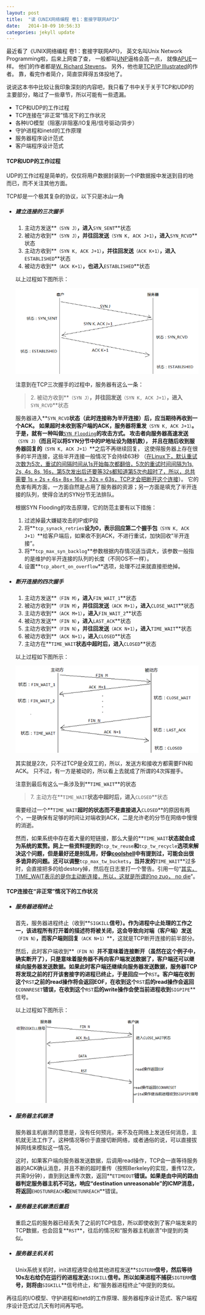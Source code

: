 ```yaml
---
layout: post
title:  "读《UNIX网络编程 卷1：套接字联网API》"
date:   2014-10-09 10:56:33
categories: jekyll update
---
```


最近看了《UNIX网络编程 卷1：套接字联网API》，
英文名叫Unix Network Programming啦，后来上网查了查，
一般都叫[UNP](http://en.wikipedia.org/wiki/UNIX_Network_Programming)逼格会高一点，
就像[APUE](http://en.wikipedia.org/wiki/Advanced_Programming_in_the_Unix_Environment)一样。
他们的作者都是[W. Richard Stevens](http://en.wikipedia.org/wiki/W._Richard_Stevens)。
另外，他也是[TCP/IP Illustrated](http://en.wikipedia.org/wiki/TCP/IP_Illustrated)的作者。
靠，看完作者简介，简直崇拜得五体投地了。

说说这本书中比较让我印象深刻的内容吧，我只看了书中关于关于TCP和UDP的主要部分，略过了一些章节，所以可能有一些遗漏。

+ TCP和UDP的工作过程
+ TCP连接在“非正常”情况下的工作状况
+ 各种I/O模型（阻塞/非阻塞/IO复用/信号驱动/异步）
+ 守护进程和inetd的工作原理
+ 服务器程序设计范式
+ 客户端程序设计范式

#### **TCP和UDP的工作过程** #####

UDP的工作过程是简单的，仅仅将用户数据封装到一个IP数据报中发送到目的地而已，而不关注其他方面。

TCP却是一个极其复杂的协议，以下只是冰山一角

+ ##### **建立连接的三次握手** #####

  1. 主动方发送**`（SYN J）`**，进入**`SYN_SENT`**状态
  2. 被动方收到**`（SYN J）`**，并往回发送**`（SYN K, ACK J+1）`**，进入**`SYN_RCVD`**状态
  3. 主动方收到**`（SYN K, ACK J+1）`**，并往回发送**`（ACK K+1）`**，进入**`ESTABLISHED`**状态
  4. 被动方收到**`（ACK K+1）`**，也进入**`ESTABLISHED`**状态
  
  以上过程如下图所示：

  ![establish](/image/establish.png)

  注意到在TCP三次握手的过程中，服务器有这么一条：

  > 2\. 被动方收到**`（SYN J）`**，并往回发送**`（SYN K, ACK J+1）`**，进入**`SYN_RCVD`**状态

  服务器进入**`SYN_RCVD`**状态（此时连接称为半开连接）后，应当期待再收到一个ACK。
  如果超时未收到客户端的ACK，服务器将重发**`（SYN K, ACK J+1）`**。
  于是，就有一种叫做**[`SYN Flooding`](http://en.wikipedia.org/wiki/SYN_flood)**的攻击方式。
  攻击者向服务器高速发送**`（SYN J）`**（而且可以将SYN分节中的IP地址设为随机数），
  并且在随后收到服务器回复的**`（SYN K, ACK J+1）`**之后不再继续回复，
  这使得服务器上存在很多的半开连接，这些半开连接一般情况下会持续63秒
  （[在Linux下，默认重试次数为5次，重试的间隔时间从1s开始每次都翻倍，5次的重试时间间隔为1s, 2s, 4s, 8s, 16s，第5次发出后还要等32s都知道第5次也超时了，所以，总共需要 1s + 2s + 4s+ 8s+ 16s + 32s = 63s，TCP才会把断开这个连接](http://coolshell.cn/articles/11564.html)）。
  它的危害有两方面，一方面自然是占用了服务器的资源；另一方面是填充了半开连接的队列，使得合法的SYN分节无法排队。

  根据SYN Flooding的攻击原理，它的防范主要有以下措施：

  1. 过滤掉最大嫌疑攻击的IP或IP段
  2. 将**`tcp_synack_retries`**设为0，表示回应第二个握手包**`（SYN K, ACK J+1）`**给客户端后，如果收不到ACK，不进行重试，加快回收“半开连接”。
  3. 将**`tcp_max_syn_backlog`**参数根据内存情况适当调大，该参数一般指的是维护的半开连接的队列的长度（不同OS不一样）。
  4. 设置**`tcp_abort_on_overflow`**选项，处理不过来就直接拒绝掉。
  
+ ##### **断开连接的四次握手** #####

  1. 主动方发送**`（FIN M）`**，进入**`FIN_WAIT_1`**状态
  2. 被动方收到**`（FIN M）`**，并往回发送**`（ACK M+1）`**，进入**`CLOSE_WAIT`**状态
  3. 主动方收到**`（ACK M+1）`**，进入**`FIN_WAIT_2`**状态
  4. 被动方发送**`（FIN N）`**，进入**`LAST_ACK`**状态
  5. 主动方收到**`（FIN N）`**，并往回发送**`（ACK N+1）`**，进入**`TIME_WAIT`**状态
  6. 被动方收到**`（ACK N+1）`**，进入**`CLOSED`**状态
  7. 主动方在**`TIME_WAIT`**状态中超时后，进入**`CLOSED`**状态

  
  以上过程如下图所示：

  ![close](/image/close.png)

  其实就是2次，只不过TCP是全双工的，所以，发送方和接收方都需要FIN和ACK。
  只不过，有一方是被动的，所以看上去就成了所谓的4次挥握手。

  注意到最后有这么一条涉及到**`TIME_WAIT`**的状态

  > 7\. 主动方在**`TIME_WAIT`**状态中超时后，进入**`CLOSED`**状态
  
  需要经过一个**`TIME_WAIT`**超时的状态而不是直接进入**`CLOSED`**的原因有两个，一是确保有足够的时间让对端收到ACK，二是允许老的分节在网络中慢慢的消逝。

  然而，如果系统中存在着大量的短链接，那么大量的**`TIME_WAIT`**状态就会成为系统的累赘。网上一些资料提到的**`tcp_tw_reuse`**和**`tcp_tw_recycle`**选项来解决这个问题，但是最好还是别乱用，好像[coolshell](http://coolshell.cn/articles/11564.html)中有提到过，可能会出很多诡异的问题。还可以调整**`tcp_max_tw_buckets`**，当并发的**`TIME_WAIT`**过多时，会直接把多的给destory掉，然后在日志里打一个警告。引用一句“[其实，TIME_WAIT表示的是你主动断连接，所以，这就是所谓的no zuo， no die](http://coolshell.cn/articles/11564.html)”。

#### **TCP连接在“非正常”情况下的工作状况** #####

+ ##### **服务器进程终止** #####

  首先，服务器进程终止（收到**`SIGKILL`**信号）。作为进程中止处理的工作之一，该进程所有打开着的描述符将被关闭，这会导致向对端（客户端）发送**`（FIN N）`**，而客户端则回复**`（ACK N+1）`**，这就是TCP断开连接的前半部分。

  然后，此时客户端收到**`（FIN N）`**并不意味着连接断开（虽然在这个例子中，确实断开了），只是意味着服务器不再向客户端发送数据了，客户端还可以继续向服务器发送数据。如果此时客户端还继续向服务器发送数据，服务器TCP将发现之前的打开该套接字的进程已终止，于是回应一个**`RST`**。客户端在收到这个**`RST`**之前的read操作将会返回EOF，在收到这个**`RST`**后的read操作会返回**`ECONNRESET`**错误，在收到这个**`RST`**后的write操作会使当前进程收到**`SIGPIPE`**信号。

  以上过程如下图所示：

  ![server_kill](/image/server_kill.png)

+ ##### **服务器主机崩溃** #####

  服务器主机崩溃的意思是，没有任何预兆，来不及在网络上发送任何消息，主机就无法工作了。这种情况等价于直接切断网络，或者通俗的说，可以直接拔掉网线来模拟这一情况。

  这时，如果客户端向服务器发送数据，后调用read操作，TCP会一直等待服务器的ACK确认消息，并且不断的超时重传（按照Berkeley的实现，重传12次，共需9分钟），直到到达重传次数，返回**`ETIMEOUT`**错误。如果是由中间的路由器判定服务器主机不可达，响应“destination unreasonable”的ICMP消息，将返回**`EHOSTUNREACH`**和**`ENETUNREACH`**错误。

+ ##### **服务器主机崩溃后重启** #####
  
  重启之后的服务器已经丢失了之前的TCP信息，所以即使收到了客户端发来的TCP数据，也会回复**`RST`**，往后的情况和“服务器主机崩溃”中提到的类似。

+ ##### **服务器主机关机** #####
  
  Unix系统关机时，init进程通常会给其他进程发送**`SIGTERM`**信号，然后等待10s左右给仍在运行的进程发送**`SIGKILL`**信号。所以如果进程不捕获**`SIGTERM`**信号，则将由**`SIGKILL`**信号终止，和“服务器进程终止”中提到的类似。

再往后的I/O模型、守护进程和inetd的工作原理、服务器程序设计范式、客户端程序设计范式过几天有时间再写吧。
